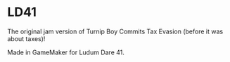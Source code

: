 # LD41

The original jam version of Turnip Boy Commits Tax Evasion (before it was about taxes)!

Made in GameMaker for Ludum Dare 41.
